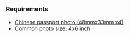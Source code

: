 ### Requirements

- [Chinese passport photo (48mmx33mm x4)](http://www.passportphotochicago.com/chinese-passport.php)
- Common photo size: 4x6 inch


